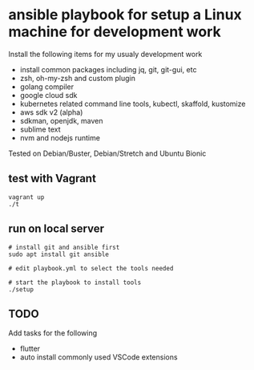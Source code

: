 # ansible playbook for setup a Linux machine for development work

Install the following items for my usualy development work

- install common packages including jq, git, git-gui, etc
- zsh, oh-my-zsh and custom plugin
- golang compiler
- google cloud sdk
- kubernetes related command line tools, kubectl, skaffold, kustomize
- aws sdk v2 (alpha)
- sdkman, openjdk, maven
- sublime text
- nvm and nodejs runtime

Tested on Debian/Buster, Debian/Stretch and Ubuntu Bionic

## test with Vagrant

```
vagrant up
./t

```

## run on local server

```
# install git and ansible first
sudo apt install git ansible

# edit playbook.yml to select the tools needed

# start the playbook to install tools
./setup
```

## TODO

Add tasks for the following

- flutter
- auto install commonly used VSCode extensions
